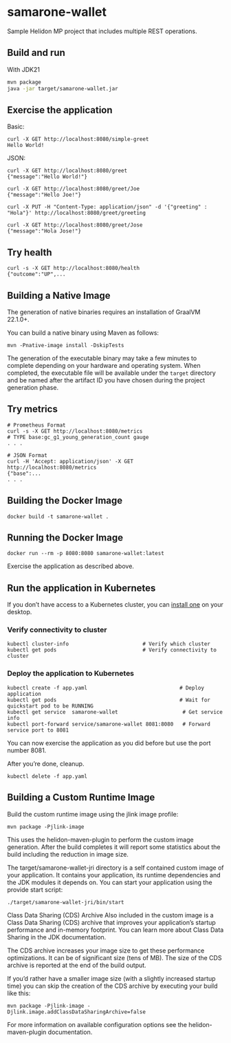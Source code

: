 # samarone-wallet

Sample Helidon MP project that includes multiple REST operations.

## Build and run


With JDK21
```bash
mvn package
java -jar target/samarone-wallet.jar
```

## Exercise the application

Basic:
```
curl -X GET http://localhost:8080/simple-greet
Hello World!
```


JSON:
```
curl -X GET http://localhost:8080/greet
{"message":"Hello World!"}

curl -X GET http://localhost:8080/greet/Joe
{"message":"Hello Joe!"}

curl -X PUT -H "Content-Type: application/json" -d '{"greeting" : "Hola"}' http://localhost:8080/greet/greeting

curl -X GET http://localhost:8080/greet/Jose
{"message":"Hola Jose!"}
```



## Try health

```
curl -s -X GET http://localhost:8080/health
{"outcome":"UP",...

```


## Building a Native Image

The generation of native binaries requires an installation of GraalVM 22.1.0+.

You can build a native binary using Maven as follows:

```
mvn -Pnative-image install -DskipTests
```

The generation of the executable binary may take a few minutes to complete depending on
your hardware and operating system. When completed, the executable file will be available
under the `target` directory and be named after the artifact ID you have chosen during the
project generation phase.



## Try metrics

```
# Prometheus Format
curl -s -X GET http://localhost:8080/metrics
# TYPE base:gc_g1_young_generation_count gauge
. . .

# JSON Format
curl -H 'Accept: application/json' -X GET http://localhost:8080/metrics
{"base":...
. . .
```



## Building the Docker Image

```
docker build -t samarone-wallet .
```

## Running the Docker Image

```
docker run --rm -p 8080:8080 samarone-wallet:latest
```

Exercise the application as described above.
                                

## Run the application in Kubernetes

If you don’t have access to a Kubernetes cluster, you can [install one](https://helidon.io/docs/latest/#/about/kubernetes) on your desktop.

### Verify connectivity to cluster

```
kubectl cluster-info                        # Verify which cluster
kubectl get pods                            # Verify connectivity to cluster
```

### Deploy the application to Kubernetes

```
kubectl create -f app.yaml                              # Deploy application
kubectl get pods                                        # Wait for quickstart pod to be RUNNING
kubectl get service  samarone-wallet                     # Get service info
kubectl port-forward service/samarone-wallet 8081:8080   # Forward service port to 8081
```

You can now exercise the application as you did before but use the port number 8081.

After you’re done, cleanup.

```
kubectl delete -f app.yaml
```


## Building a Custom Runtime Image

Build the custom runtime image using the jlink image profile:

```
mvn package -Pjlink-image
```

This uses the helidon-maven-plugin to perform the custom image generation.
After the build completes it will report some statistics about the build including the reduction in image size.

The target/samarone-wallet-jri directory is a self contained custom image of your application. It contains your application,
its runtime dependencies and the JDK modules it depends on. You can start your application using the provide start script:

```
./target/samarone-wallet-jri/bin/start
```

Class Data Sharing (CDS) Archive
Also included in the custom image is a Class Data Sharing (CDS) archive that improves your application’s startup
performance and in-memory footprint. You can learn more about Class Data Sharing in the JDK documentation.

The CDS archive increases your image size to get these performance optimizations. It can be of significant size (tens of MB).
The size of the CDS archive is reported at the end of the build output.

If you’d rather have a smaller image size (with a slightly increased startup time) you can skip the creation of the CDS
archive by executing your build like this:

```
mvn package -Pjlink-image -Djlink.image.addClassDataSharingArchive=false
```

For more information on available configuration options see the helidon-maven-plugin documentation.
                                

